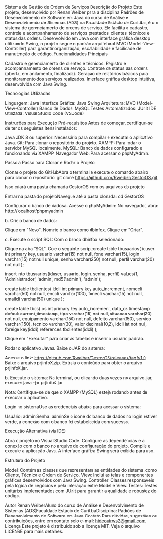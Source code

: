 Sistema de Gestão de Ordem de Serviços
Descrição do Projeto
Este projeto, desenvolvido por Renan Weiber para a disciplina Padrões de Desenvolvimento de Software em Java do curso de Análise e Desenvolvimento de Sistemas (ADS) na Faculdade Estácio de Curitiba, é um sistema de gerenciamento de ordens de serviço. Ele facilita o cadastro, controle e acompanhamento de serviços prestados, clientes, técnicos e status das ordens. 
Desenvolvido em Java com interface gráfica desktop utilizando Swing, o projeto segue o padrão arquitetural MVC (Model-View-Controller) para garantir organização, escalabilidade e facilidade de manutenção do código.
Funcionalidades Principais

Cadastro e gerenciamento de clientes e técnicos.
Registro e acompanhamento de ordens de serviço.
Controle de status das ordens (aberta, em andamento, finalizada).
Geração de relatórios básicos para monitoramento dos serviços realizados.
Interface gráfica desktop intuitiva, desenvolvida com Java Swing.

Tecnologias Utilizadas

Linguagem: Java
Interface Gráfica: Java Swing
Arquitetura: MVC (Model-View-Controller)
Banco de Dados: MySQL
Testes Automatizados: JUnit
IDE Utilizada: Visual Studio Code (VSCode)

Instruções para Execução
Pré-requisitos
Antes de começar, certifique-se de ter os seguintes itens instalados:

Java JDK 8 ou superior: Necessário para compilar e executar o aplicativo Java.
Git: Para clonar o repositório do projeto.
XAMPP: Para rodar o servidor MySQL localmente.
MySQL: Banco de dados configurado e funcionando via XAMPP.
Navegador Web: Para acessar o phpMyAdmin.

Passo a Passo para Clonar e Rodar o Projeto

Clonar o projeto do GitHubAbra o terminal e execute o comando abaixo para clonar o repositório:
git clone https://github.com/Rweiber/GestorOS.git

Isso criará uma pasta chamada GestorOS com os arquivos do projeto.

Entrar na pasta do projetoNavegue até a pasta clonada:
cd GestorOS


Configurar o banco de dadosa. Acesse o phpMyAdmin:   No navegador, abra:
http://localhost/phpmyadmin

b. Crie o banco de dados:  

Clique em "Novo".
Nomeie o banco como dbinfox.
Clique em "Criar".

c. Execute o script SQL:   Com o banco dbinfox selecionado:  

Clique na aba "SQL".
Cole o seguinte script:create table tbusuarios(
    iduser int primary key,
    usuario varchar(15) not null,
    fone varchar(15),
    login varchar(15) not null unique,
    senha varchar(250) not null,
    perfil varchar(20) not null
);

insert into tbusuarios(iduser, usuario, login, senha, perfil)
values(1, 'Administrador', 'admin', md5('admin'), 'admin');

create table tbclientes(
    idcli int primary key auto_increment,
    nomecli varchar(50) not null,
    endcli varchar(100),
    fonecli varchar(15) not null,
    emailcli varchar(50) unique
);

create table tbos(
    os int primary key auto_increment,
    data_os timestamp default current_timestamp,
    tipo varchar(15) not null,
    situacao varchar(20) not null,
    equipamento varchar(150) not null,
    defeito varchar(150),
    servico varchar(150),
    tecnico varchar(30),
    valor decimal(10,2),
    idcli int not null,
    foreign key(idcli) references tbclientes(idcli)
);


Clique em "Executar" para criar as tabelas e inserir o usuário padrão.


Rodar o aplicativo Javaa. Baixe o JAR do sistema:  

Acesse o link: https://github.com/Rweiber/GestorOS/releases/tag/v1.0.
Baixe o arquivo prjinfoX.zip.
Extraia o conteúdo para obter o arquivo prjinfoX.jar.

b. Execute o sistema:   No terminal, ou clicando duas vezes no arquivo .jar, execute:
java -jar prjinfoX.jar

   Nota: Certifique-se de que o XAMPP (MySQL) esteja rodando antes de executar o aplicativo.

Login no sistemaUse as credenciais abaixo para acessar o sistema:

Usuário: admin
Senha: adminSe o ícone do banco de dados no login estiver verde, a conexão com o banco foi estabelecida com sucesso.



Execução Alternativa (via IDE)

Abra o projeto no Visual Studio Code.
Configure as dependências e a conexão com o banco no arquivo de configuração do projeto.
Compile e execute a aplicação Java.
A interface gráfica Swing será exibida para uso.

Estrutura do Projeto

Model: Contém as classes que representam as entidades do sistema, como Cliente, Técnico e Ordem de Serviço.
View: Inclui as telas e componentes gráficos desenvolvidos com Java Swing.
Controller: Classes responsáveis pela lógica de negócios e pela interação entre Model e View.
Testes: Testes unitários implementados com JUnit para garantir a qualidade e robustez do código.

Autor
Renan WeiberAluno do curso de Análise e Desenvolvimento de Sistemas (ADS)Faculdade Estácio de CuritibaDisciplina: Padrões de Desenvolvimento de Software em Java
Contato
Para dúvidas, sugestões ou contribuições, entre em contato pelo e-mail: hideoutrws2@gmail.com.
Licença
Este projeto é distribuído sob a licença MIT. Veja o arquivo LICENSE para mais detalhes.
